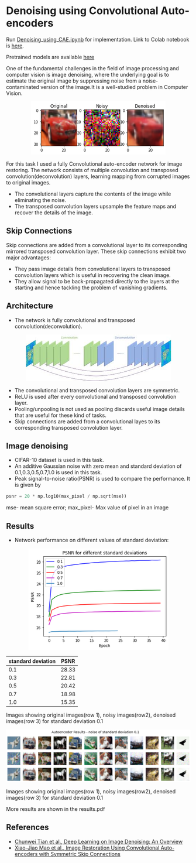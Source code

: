 # Denoising using Convolutional Auto-encoders

Run [Denoising_using_CAE.ipynb](https://github.com/NiranthS/Image-denoising-using-Convolutional-Auto-encoders/blob/master/Denoising_using_CAE.ipynb) for implementation. Link to Colab notebook is [here](https://colab.research.google.com/drive/1IBWibQWdS8VA_DJSQcqn2gOGe8isP1XQ?usp=sharing).

Pretrained models are available [here](https://drive.google.com/drive/folders/1p_9WpFwvPebwQ6Sxe_wXxMjaJ0ti9lfJ?usp=sharing)

One of the fundamental challenges in the field of image processing and computer vision is image denoising, where the underlying goal is to estimate the original image by suppressing noise from a noise-contaminated version of the image.It is a well-studied problem in Computer Vision.

<p align="center">
   <img src="https://github.com/NiranthS/Image-denoising-using-Convolutional-Auto-encoders/blob/master/3imgs.png">
</p>

For this task I used a fully Convolutional auto-encoder network for image restoring. The network consists of multiple convolution and transposed convolution(deconvolution) layers, learning mapping from corrupted images to original images. 
* The convolutional layers capture the contents of the image while eliminating the noise.
* The transposed convolution layers upsample the feature maps and recover the details of the image.
## Skip Connections
Skip connections are added from a convolutional layer to its corresponding mirrored transposed convolution layer.
These skip connections exhibit two major advantages:
* They pass image details from convolutional layers to transposed convolution layers which is useful in recovering the clean image.
* They allow signal to be back-propagated directly to the layers at the starting and hence tackling the problem of vanishing gradients.

## Architecture
* The network is fully convolutional and transposed convolution(deconvolution).

<p align="center">
   <img src="https://github.com/NiranthS/Image-denoising-using-Convolutional-Auto-encoders/blob/master/conv_deconv.jpg">
</p>



* The convolutional and transposed convolution layers are symmetric.
* ReLU is used after every convolutional and transposed convolution layer.
* Pooling/unpooling is not used as pooling discards useful image details that are useful for these kind of tasks.
* Skip connections are added from a convolutional layes to its corresponding transposed convolution layer.

## Image denoising
* CIFAR-10 dataset is used in this task.
* An additive Gaussian noise with zero mean and standard deviation of 0.1,0.3,0.5,0.7,1.0 is used in this task.
* Peak signal-to-noise ratio(PSNR) is used to compare the performance. It is given by
 
```python
psnr = 20 * np.log10(max_pixel / np.sqrt(mse))
```
mse- mean square error;
max_pixel- Max value of pixel in an image


## Results
* Network performance on different values of standard deviation:

<p align="center">
   <img src="https://github.com/NiranthS/Image-denoising-using-Convolutional-Auto-encoders/blob/master/psnr_all.png">
</p>

<center>

standard deviation  | PSNR 
--- | --- 
0.1  | 28.33 
0.3  | 22.81  
0.5  | 20.42 
0.7  | 18.98  
1.0  | 15.35 

</center>

Images showing original images(row 1), noisy images(row2), denoised images(row 3) for standard deviation 0.1

<p align="center">
   <img src="https://github.com/NiranthS/Image-denoising-using-Convolutional-Auto-encoders/blob/master/result_01.png">
</p>

Images showing original images(row 1), noisy images(row2), denoised images(row 3) for standard deviation 0.1


More results are shown in the results.pdf







## References
* [Chunwei Tian et al., Deep Learning on Image Denoising: An Overview
](https://arxiv.org/abs/1912.13171)
* [Xiao-Jiao Mao et al., Image Restoration Using Convolutional Auto-encoders with Symmetric Skip Connections](https://arxiv.org/pdf/1606.08921.pdf)

